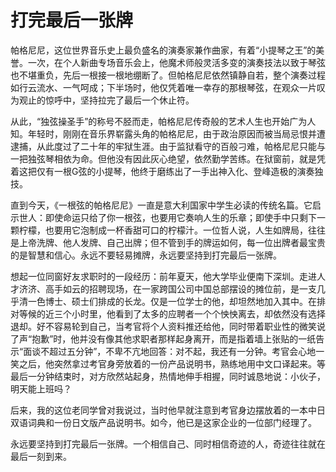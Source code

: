 # 打完最后一张牌

帕格尼尼，这位世界音乐史上最负盛名的演奏家兼作曲家，有着“小提琴之王”的美誉。一次，在个人新曲专场音乐会上，他魔术师般灵活多变的演奏技法以致于琴弦也不堪重负，先后一根接一根地绷断了。但帕格尼尼依然镇静自若，整个演奏过程如行云流水、一气呵成；下半场时，他仅凭着唯一幸存的那根琴弦，在观众一片叹为观止的惊呼中，坚持拉完了最后一个休止符。 

从此，“独弦操圣手”的称号不胫而走，帕格尼尼传奇般的艺术人生也开始广为人知。年轻时，刚刚在音乐界崭露头角的帕格尼尼，由于政治原因而被当局忌恨并遭逮捕，从此度过了二十年的牢狱生涯。由于监狱看守的百般刁难，帕格尼尼只能与一把独弦琴相依为命。但他没有因此灰心绝望，依然勤学苦练。在狱窗前，就是凭着这把仅有一根G弦的小提琴，他终于磨练出了一手出神入化、登峰造极的演奏独技。 

直到今天，《一根弦的帕格尼尼》一直是意大利国家中学生必读的传统名篇。它启示世人：即使命运只给了你一根弦，也要用它奏响人生的乐章；即使手中只剩下一颗柠檬，也要用它泡制成一杯香甜可口的柠檬汁。一位哲人说，人生如牌局，往往是上帝洗牌、他人发牌、自己出牌；但不管到手的牌运如何，每一位出牌者最宝贵的是智慧和信心。永远不要轻易摊牌，永远要坚持到打完最后一张牌。 

想起一位同窗好友求职时的一段经历：前年夏天，他大学毕业便南下深圳。走进人才济济、高手如云的招聘现场，在一家跨国公司中国总部摆设的摊位前，是一支几乎清一色博士、硕士们排成的长龙。仅是一位学士的他，却坦然地加入其中。在排对等候的近三个小时里，他看到了太多的应聘者一个个怏怏离去，却依然没有选择退却。好不容易轮到自己，当考官将个人资料推还给他，同时带着职业性的微笑说了声“抱歉”时，他并没有像其他求职者那样起身离开，而是指着墙上张贴的一纸告示“面谈不超过五分钟”，不卑不亢地回答：对不起，我还有一分钟。考官会心地一笑之后，他突然拿过考官身旁放着的一份产品说明书，熟练地用中文口译起来。等最后一分钟结束时，对方欣然站起身，热情地伸手相握，同时诚恳地说：小伙子，明天能上班吗？ 

后来，我的这位老同学曾对我说过，当时他早就注意到考官身边摆放着的一本中日双语词典和一份日文版产品说明书。如今，他已是这家企业的一位部门经理了。 

永远要坚持到打完最后一张牌。一个相信自己、同时相信奇迹的人，奇迹往往就在最后一刻到来。
 